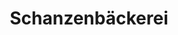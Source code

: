 ---
title: "Schanzenbäckerei"
url: /hamburg/schanzenbaeckerei-hammerbrookstrasse/
shop: Bäckerei
---